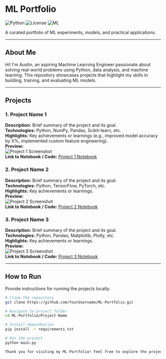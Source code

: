 # ML Portfolio

![Python](https://img.shields.io/badge/Python-3.11-blue) ![License](https://img.shields.io/badge/License-MIT-green) ![ML](https://img.shields.io/badge/Machine%20Learning-Portfolio-orange)

A curated portfolio of ML experiments, models, and practical applications.

---

## About Me
Hi! I'm Austin, an aspiring Machine Learning Engineer passionate about solving real-world problems using Python, data analysis, and machine learning. This repository showcases projects that highlight my skills in building, training, and evaluating ML models.

---

## Projects

### 1. **Project Name 1**
**Description:** Brief summary of the project and its goal.  
**Technologies:** Python, NumPy, Pandas, Scikit-learn, etc.  
**Highlights:** Key achievements or learnings (e.g., improved model accuracy by X%, implemented custom feature engineering).  
**Preview:**  
![Project 1 Screenshot](https://via.placeholder.com/600x300.png?text=Project+1+Screenshot)  
**Link to Notebook / Code:** [Project 1 Notebook](link-to-your-notebook)

### 2. **Project Name 2**
**Description:** Brief summary of the project and its goal.  
**Technologies:** Python, TensorFlow, PyTorch, etc.  
**Highlights:** Key achievements or learnings.  
**Preview:**  
![Project 2 Screenshot](https://via.placeholder.com/600x300.png?text=Project+2+Screenshot)  
**Link to Notebook / Code:** [Project 2 Notebook](link-to-your-notebook)

### 3. **Project Name 3**
**Description:** Brief summary of the project and its goal.  
**Technologies:** Python, Pandas, Matplotlib, Plotly, etc.  
**Highlights:** Key achievements or learnings.  
**Preview:**  
![Project 3 Screenshot](https://via.placeholder.com/600x300.png?text=Project+3+Screenshot)  
**Link to Notebook / Code:** [Project 3 Notebook](link-to-your-notebook)

---

## How to Run
Provide instructions for running the projects locally:

```bash
# Clone the repository
git clone https://github.com/YourUsername/ML-Portfolio.git

# Navigate to project folder
cd ML-Portfolio/Project-Name

# Install dependencies
pip install -r requirements.txt

# Run the project
python main.py

Thank you for visiting my ML Portfolio! Feel free to explore the projects and reach out with any questions.
